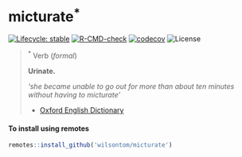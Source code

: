 # micturate<sup>*</sup>

[![Lifecycle: stable](https://img.shields.io/badge/lifecycle-stable-brightgreen.svg)](https://lifecycle.r-lib.org/articles/stages.html#stable) [![R-CMD-check](https://github.com/wilsontom/micturate/workflows/R-CMD-check/badge.svg)](https://github.com/wilsontom/micturate/actions) [![codecov](https://codecov.io/gh/wilsontom/micturate/branch/master/graph/badge.svg?token=NHwjPwgbAR)](https://codecov.io/gh/wilsontom/micturate) ![License](https://img.shields.io/badge/license-GNU%20GPL%20v3.0-blue.svg "GNU GPL v3.0")

  > <sup>*</sup> Verb (_formal_)
  >   
  >  __Urinate.__
  >
  > _‘she became unable to go out for more than about ten minutes without having to micturate’_
  > * [Oxford English Dictionary](https://en.oxforddictionaries.com/definition/micturate)


#### To install using remotes


```R
remotes::install_github('wilsontom/micturate')
```
